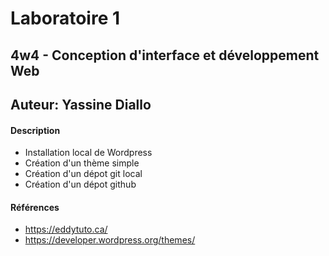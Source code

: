 # Laboratoire 1
## 4w4 - Conception d'interface et développement Web
## Auteur: Yassine Diallo
#### Description
- Installation local de Wordpress
- Création d'un thème simple
- Création d'un dépot git local
- Création d'un dépot github

#### Références
- https://eddytuto.ca/
- https://developer.wordpress.org/themes/

